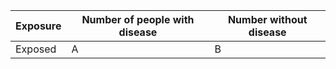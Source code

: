 | Exposure | Number of people with disease | Number without disease |
|----------|-------------------------------|------------------------|
| Exposed  | A                             | B